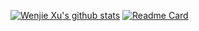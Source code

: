[![Wenjie Xu's github stats](https://github-readme-stats.vercel.app/api?username=xwj770427414)](https://github.com/anuraghazra/github-readme-stats)
[![Readme Card](https://github-readme-stats.vercel.app/api/pin/?username=xwj770427414&repo=github-readme-stats)](https://github.com/anuraghazra/github-readme-stats)
